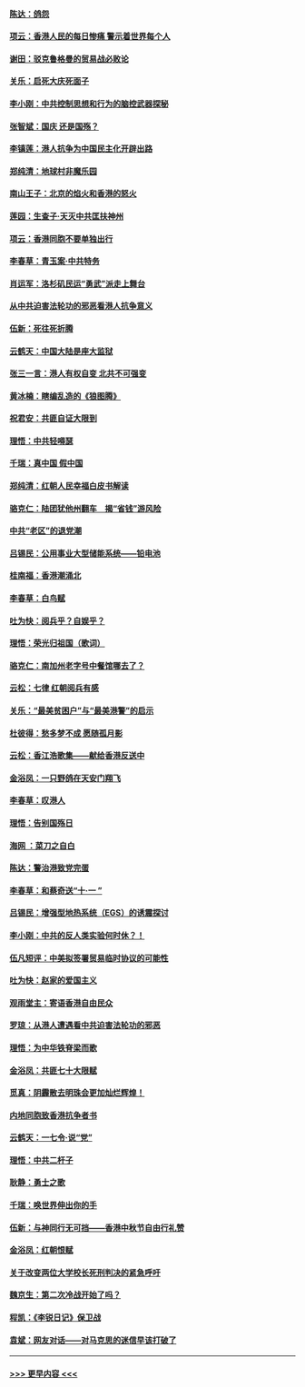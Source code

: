 #### [陈达：鸽怨](../pages/nsc993/n11561879.md?t=10022201) 
#### [项云：香港人民的每日惨痛  警示着世界每个人](../pages/nsc993/n11559273.md?t=10022201) 
#### [谢田：驳克鲁格曼的贸易战必败论](../pages/nsc993/n11555840.md?t=10022201) 
#### [关乐：启死大庆死面子](../pages/nsc993/n11556823.md?t=10022201) 
#### [李小刚：中共控制思想和行为的脑控武器探秘](../pages/nsc993/n11556776.md?t=10022201) 
#### [张智斌：国庆  还是国殇？](../pages/nsc993/n11556617.md?t=10022201) 
#### [李镇莲：港人抗争为中国民主化开辟出路](../pages/nsc993/n11556570.md?t=10022201) 
#### [郑纯清：地球村非魔乐园](../pages/nsc993/n11555415.md?t=10022201) 
#### [南山王子：北京的焰火和香港的怒火](../pages/nsc993/n11555318.md?t=10022201) 
#### [莲园：生查子·天灭中共匡扶神州](../pages/nsc993/n11555302.md?t=10022201) 
#### [项云：香港同胞不要单独出行](../pages/nsc993/n11555276.md?t=10022201) 
#### [李春草：青玉案‧中共特务](../pages/nsc993/n11552356.md?t=10022201) 
#### [肖运军：洛杉矶民运“勇武”派走上舞台](../pages/nsc993/n11551595.md?t=10022201) 
#### [从中共迫害法轮功的邪恶看港人抗争意义](../pages/nsc993/n11540858.md?t=10022201) 
#### [伍新：死往死折腾](../pages/nsc993/n11550174.md?t=10022201) 
#### [云鹤天：中国大陆是座大监狱](../pages/nsc993/n11550155.md?t=10022201) 
#### [张三一言：港人有权自变 北共不可强变](../pages/nsc993/n11550132.md?t=10022201) 
#### [黄冰楠：瞎编乱造的《狼图腾》](../pages/nsc993/n11550082.md?t=10022201) 
#### [祝君安：共匪自证大限到](../pages/nsc993/n11550041.md?t=10022201) 
#### [理悟：中共轻嘚瑟](../pages/nsc993/n11547978.md?t=10022201) 
#### [千瑞：真中国 假中国](../pages/nsc993/n11547865.md?t=10022201) 
#### [郑纯清：红朝人民幸福白皮书解读](../pages/nsc993/n11547499.md?t=10022201) 
#### [骆克仁：陆团犹他州翻车　揭“省钱”游风险](../pages/nsc993/n11546977.md?t=10022201) 
#### [中共“老区”的退党潮](../pages/nsc993/n11545995.md?t=10022201) 
#### [吕锡民：公用事业大型储能系统——铅电池](../pages/nsc993/n11545701.md?t=10022201) 
#### [桂南福：香港潮涌北](../pages/nsc993/n11545682.md?t=10022201) 
#### [李春草：白鸟赋](../pages/nsc993/n11545663.md?t=10022201) 
#### [吐为快：阅兵乎？自娱乎？](../pages/nsc993/n11545625.md?t=10022201) 
#### [理悟：荣光归祖国（歌词）](../pages/nsc993/n11545616.md?t=10022201) 
#### [骆克仁：南加州老字号中餐馆哪去了？](../pages/nsc993/n11545120.md?t=10022201) 
#### [云松：七律 红朝阅兵有感](../pages/nsc993/n11542394.md?t=10022201) 
#### [关乐：“最美贫困户”与“最美港警”的启示](../pages/nsc993/n11542252.md?t=10022201) 
#### [杜彼得：愁多梦不成 愿随孤月影](../pages/nsc993/n11540296.md?t=10022201) 
#### [云松：香江浩歌集——献给香港反送中](../pages/nsc993/n11540149.md?t=10022201) 
#### [金浴凤：一只野鸽在天安门翔飞](../pages/nsc993/n11540280.md?t=10022201) 
#### [李春草：叹港人](../pages/nsc993/n11540119.md?t=10022201) 
#### [理悟：告别国殇日](../pages/nsc993/n11539610.md?t=10022201) 
#### [海网 ：菜刀之自白](../pages/nsc993/n11539597.md?t=10022201) 
#### [陈达：警治港致党完蛋](../pages/nsc993/n11538127.md?t=10022201) 
#### [李春草：和蔡奇送“十·一 ”](../pages/nsc993/n11537810.md?t=10022201) 
#### [吕锡民：增强型地热系统（EGS）的诱震探讨](../pages/nsc993/n11537765.md?t=10022201) 
#### [李小刚：中共的反人类实验何时休？！](../pages/nsc993/n11537669.md?t=10022201) 
#### [伍凡短评：中美拟签署贸易临时协议的可能性](../pages/nsc993/n11536773.md?t=10022201) 
#### [吐为快：赵家的爱国主义](../pages/nsc993/n11536750.md?t=10022201) 
#### [观雨堂主：寄语香港自由民众](../pages/nsc993/n11536735.md?t=10022201) 
#### [罗琼：从港人遭遇看中共迫害法轮功的邪恶](../pages/nsc993/n11507862.md?t=10022201) 
#### [理悟：为中华铁脊梁而歌](../pages/nsc993/n11534458.md?t=10022201) 
#### [金浴凤：共匪七十大限赋](../pages/nsc993/n11534434.md?t=10022201) 
#### [觅真：阴霾散去明珠会更加灿烂辉煌！](../pages/nsc993/n11531858.md?t=10022201) 
#### [内地同胞致香港抗争者书](../pages/nsc993/n11531645.md?t=10022201) 
#### [云鹤天：一七令‧说“党”](../pages/nsc993/n11529099.md?t=10022201) 
#### [理悟：中共二杆子](../pages/nsc993/n11529046.md?t=10022201) 
#### [耿静：勇士之歌](../pages/nsc993/n11527562.md?t=10022201) 
#### [千瑞：唤世界伸出你的手](../pages/nsc993/n11526942.md?t=10022201) 
#### [伍新：与神同行无可挡——香港中秋节自由行礼赞](../pages/nsc993/n11526801.md?t=10022201) 
#### [金浴凤：红朝恨赋](../pages/nsc993/n11524312.md?t=10022201) 
#### [关于改变两位大学校长死刑判决的紧急呼吁](../pages/nsc993/n11524103.md?t=10022201) 
#### [魏京生：第二次冷战开始了吗？](../pages/nsc993/n11524023.md?t=10022201) 
#### [程凯：《李锐日记》保卫战](../pages/nsc993/n11522922.md?t=10022201) 
#### [袁斌：网友对话——对马克思的迷信早该打破了](../pages/nsc993/n11522561.md?t=10022201) 

----
#### [ >>> 更早内容 <<< ](../indexes/nsc993-earlier.md)
